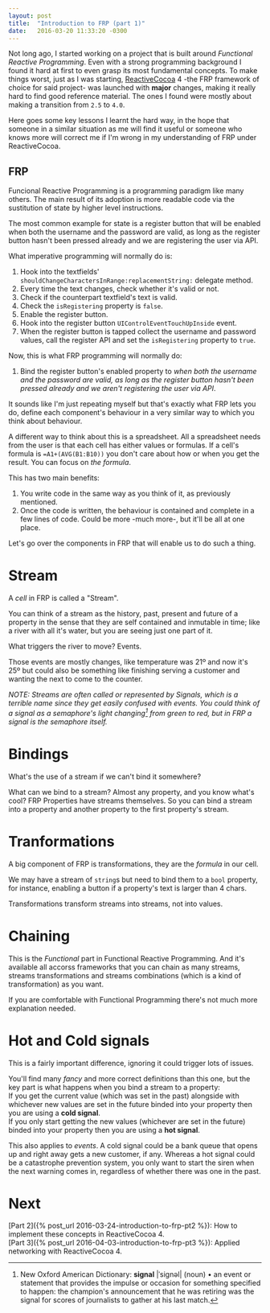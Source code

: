 ```yaml
---
layout: post
title:  "Introduction to FRP (part 1)"
date:   2016-03-20 11:33:20 -0300
---
```


Not long ago, I started working on a project that is built around _Functional Reactive Programming_. Even with a strong programming background I found it hard at first to even grasp its most fundamental concepts. To make things worst, just as I was starting, [ReactiveCocoa](https://github.com/ReactiveCocoa/ReactiveCocoa) 4 -the FRP framework of choice for said project- was launched with **major** changes, making it really hard to find good reference material. The ones I found were mostly about making a transition from `2.5` to `4.0`.

Here goes some key lessons I learnt the hard way, in the hope that someone in a similar situation as me will find it useful or someone who knows more will correct me if I'm wrong in my understanding of FRP under ReactiveCocoa.

## FRP
Funcional Reactive Programming is a programming paradigm like many others. The main result of its adoption is more readable code via the sustitution of state by higher level instructions.

The most common example for state is a register button that will be enabled when both the username and the password are valid, as long as the register button hasn't been pressed already and we are registering the user via API.

What imperative programming will normally do is:  
1. Hook into the textfields' `shouldChangeCharactersInRange:replacementString:` delegate method.  
2. Every time the text changes, check whether it's valid or not.  
3. Check if the counterpart textfield's text is valid.  
4. Check the `isRegistering` property is `false`.  
5. Enable the register button.  
6. Hook into the register button `UIControlEventTouchUpInside` event.  
7. When the register button is tapped collect the username and password values, call the register API and set the `isRegistering` property to `true`.

Now, this is what FRP programming will normally do:  
1. Bind the register button's enabled property to _when both the username and the password are valid, as long as the register button hasn't been pressed already and we aren't registering the user via API_.  

It sounds like I'm just repeating myself but that's exactly what FRP lets you do, define each component's behaviour in a very similar way to which you think about behaviour.

A different way to think about this is a spreadsheet. All a spreadsheet needs from the user is that each cell has either values or formulas. If a cell's formula is `=A1+(AVG(B1:B10))` you don't care about how or when you get the result. You can focus on _the formula_.

This has two main benefits:  
1. You write code in the same way as you think of it, as previously mentioned.  
2. Once the code is written, the behaviour is contained and complete in a few lines of code. Could be more -much more-, but it'll be all at one place.

Let's go over the components in FRP that will enable us to do such a thing.

# Stream
A _cell_ in FRP is called a "Stream".

You can think of a stream as the history, past, present and future of a property in the sense that they are self contained and inmutable in time; like a river with all it's water, but you are seeing just one part of it.

What triggers the river to move? Events.

Those events are mostly changes, like temperature was 21º and now it's 25º but could also be something like finishing serving a customer and wanting the next to come to the counter.

_NOTE: Streams are often called or represented by Signals, which is a terrible name since they get easily confused with events. You could think of a signal as a semaphore's light changing[^1] from green to red, but in FRP a signal is the semaphore itself._

# Bindings
What's the use of a stream if we can't bind it somewhere?

What can we bind to a stream? Almost any property, and you know what's cool? FRP Properties have streams themselves. So you can bind a stream into a property and another property to the first property's stream.

# Tranformations
A big component of FRP is transformations, they are the _formula_ in our cell.

We may have a stream of `string`s but need to bind them to a `bool` property, for instance, enabling a button if a property's text is larger than 4 chars.

Transformations transform streams into streams, not into values.

# Chaining
This is the _Functional_ part in Functional Reactive Programming. And it's available all accorss frameworks that you can chain as many streams, streams transformations and streams combinations (which is a kind of transformation) as you want.

If you are comfortable with Functional Programming there's not much more explanation needed.

# Hot and Cold signals
This is a fairly important difference, ignoring it could trigger lots of issues.

You'll find many _fancy_ and more correct definitions than this one, but the key part is what happens when you bind a stream to a property:  
If you get the current value (which was set in the past) alongside with whichever new values are set in the future binded into your property then you are using a **cold signal**.  
If you only start getting the new values (whichever are set in the future) binded into your property then you are using a **hot signal**.

This also applies to _events_. A cold signal could be a bank queue that opens up and right away gets a new customer, if any. Whereas a hot signal could be a catastrophe prevention system, you only want to start the siren when the next warning comes in, regardless of whether there was one in the past.

# Next
[Part 2]({% post_url 2016-03-24-introduction-to-frp-pt2 %}): How to implement these concepts in ReactiveCocoa 4.  
[Part 3]({% post_url 2016-04-03-introduction-to-frp-pt3 %}): Applied networking with ReactiveCocoa 4.


[^1]: New Oxford American Dictionary: **signal** \|ˈsiɡnəl\| (noun) • an event or statement that provides the impulse or occasion for something specified to happen: the champion's announcement that he was retiring was the signal for scores of journalists to gather at his last match.




